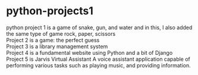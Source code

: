 # python-projects1

<p> python project 1 is a game of snake, gun, and water
and in this, I also added the same type of game rock, paper, scissors
<br> Project 2 is a game: the perfect guess 
<br> Project 3 is a library management system 
<br> Project 4 is a fundamental website using Python and a bit of Django
<br> Project 5 is Jarvis Virtual Assistant A voice assistant application capable of performing various tasks such as playing music, and providing information.
